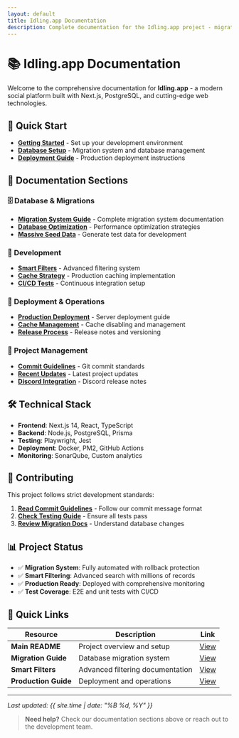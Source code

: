 ```yaml
---
layout: default
title: Idling.app Documentation
description: Complete documentation for the Idling.app project - migrations, deployment, development guides and more
---
```


# 📚 Idling.app Documentation

Welcome to the comprehensive documentation for **Idling.app** - a modern social platform built with Next.js, PostgreSQL, and cutting-edge web technologies.

## 🚀 Quick Start

- **[Getting Started](./getting-started)** - Set up your development environment
- **[Database Setup](./database/migrations)** - Migration system and database management
- **[Deployment Guide](./deployment)** - Production deployment instructions

## 📖 Documentation Sections

### 🗄️ Database & Migrations
- **[Migration System Guide](./database/migrations)** - Complete migration system documentation
- **[Database Optimization](./database/optimization)** - Performance optimization strategies
- **[Massive Seed Data](./database/seeding)** - Generate test data for development

### 🔧 Development
- **[Smart Filters](./development/smart-filters)** - Advanced filtering system
- **[Cache Strategy](./development/caching)** - Production caching implementation
- **[CI/CD Tests](./development/testing)** - Continuous integration setup

### 🚀 Deployment & Operations
- **[Production Deployment](./deployment/production)** - Server deployment guide
- **[Cache Management](./deployment/cache-management)** - Cache disabling and management
- **[Release Process](./deployment/releases)** - Release notes and versioning

### 📝 Project Management
- **[Commit Guidelines](./project/commits)** - Git commit standards
- **[Recent Updates](./project/updates)** - Latest project updates
- **[Discord Integration](./project/discord)** - Discord release notes

## 🛠️ Technical Stack

- **Frontend**: Next.js 14, React, TypeScript
- **Backend**: Node.js, PostgreSQL, Prisma
- **Testing**: Playwright, Jest
- **Deployment**: Docker, PM2, GitHub Actions
- **Monitoring**: SonarQube, Custom analytics

## 🤝 Contributing

This project follows strict development standards:

1. **[Read Commit Guidelines](./project/commits)** - Follow our commit message format
2. **[Check Testing Guide](./development/testing)** - Ensure all tests pass
3. **[Review Migration Docs](./database/migrations)** - Understand database changes

## 📊 Project Status

- ✅ **Migration System**: Fully automated with rollback protection
- ✅ **Smart Filtering**: Advanced search with millions of records
- ✅ **Production Ready**: Deployed with comprehensive monitoring
- ✅ **Test Coverage**: E2E and unit tests with CI/CD

## 🔗 Quick Links

| Resource | Description | Link |
|----------|-------------|------|
| **Main README** | Project overview and setup | [View](./getting-started) |
| **Migration Guide** | Database migration system | [View](./database/migrations) |
| **Smart Filters** | Advanced filtering documentation | [View](./development/smart-filters) |
| **Production Guide** | Deployment and operations | [View](./deployment/production) |

---

*Last updated: {{ site.time | date: "%B %d, %Y" }}*

> **Need help?** Check our documentation sections above or reach out to the development team. 